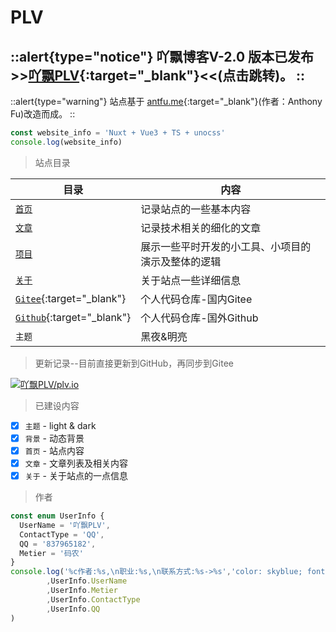 # PLV

::alert{type="notice"}
吖飘博客V-2.0 版本已发布 >>[吖飘PLV](http://139.9.180.11/){:target="_blank"}<<(点击跳转)。
::
---
::alert{type="warning"}
站点基于 [antfu.me](https://antfu.me/){:target="_blank"}(作者：Anthony Fu)改造而成。
::

```ts
const website_info = 'Nuxt + Vue3 + TS + unocss'
console.log(website_info)
```

> 站点目录

| 目录                                                        | 内容                        |
|-----------------------------------------------------------|---------------------------|
| [`首页`](/)                                                 | 记录站点的一些基本内容               |
| [`文章`](/posts)                                            | 记录技术相关的细化的文章              |
| [`项目`](/projects)                                         | 展示一些平时开发的小工具、小项目的演示及整体的逻辑 |
| [`关于`](/info)                                             | 关于站点一些详细信息                |
| [`Gitee`](https://gitee.com/plv-coding){:target="_blank"} | 个人代码仓库-国内Gitee            |
| [`Github`](https://github.com/plvLY){:target="_blank"}    | 个人代码仓库-国外Github           |
| `主题`                                                      | 黑夜&明亮                     |

> 更新记录--目前直接更新到GitHub，再同步到Gitee

[![吖飘PLV/plv.io](https://gitee.com/plv-coding/plv.io/widgets/widget_card.svg?colors=4183c4,ffffff,ffffff,e3e9ed,666666,9b9b9b)](https://gitee.com/plv-coding/plv.io)

> 已建设内容
- [x] `主题` - light & dark
- [x] `背景` - 动态背景
- [x] `首页` - 站点内容
- [x] `文章` - 文章列表及相关内容
- [x] `关于` - 关于站点的一点信息

> 作者
```ts
const enum UserInfo {
  UserName = '吖飘PLV',
  ContactType = 'QQ',
  QQ = '837965182',
  Metier = '码农'
}
console.log('%c作者:%s,\n职业:%s,\n联系方式:%s->%s','color: skyblue; font-size: 30px;'
        ,UserInfo.UserName
        ,UserInfo.Metier
        ,UserInfo.ContactType
        ,UserInfo.QQ
)
```

